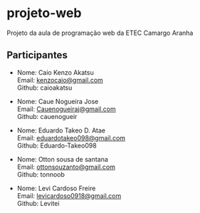 # projeto-web

Projeto da aula de programação web da ETEC Camargo Aranha

## Participantes

-   Nome: Caio Kenzo Akatsu  
    Email: kenzocaio@gmail.com  
    Github: caioakatsu

-   Nome: Caue Nogueira Jose  
    Email: Cauenogueiraj@gmail.com  
    Github: cauenogueir

-   Nome: Eduardo Takeo D. Atae  
    Email: eduardotakeo098@gmail.com  
    Github: Eduardo-Takeo098
    
-   Nome: Otton sousa de santana  
    Email: ottonsouzanto@gmail.com  
    Github: tonnoob
    
-   Nome: Levi Cardoso Freire  
    Email: levicardoso0918@gmail.com  
    Github: Levitei
